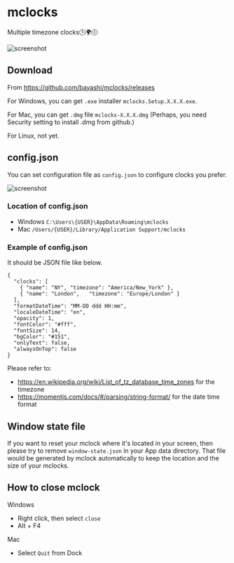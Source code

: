 # mclocks

Multiple timezone clocks🕒🌍🕕

![screenshot](https://raw.githubusercontent.com/bayashi/mclocks/main/screenshot/mclocks-screenshot-0.1.6.png)

## Download

From https://github.com/bayashi/mclocks/releases

For Windows, you can get `.exe` installer `mclocks.Setup.X.X.X.exe`.

For Mac, you can get `.dmg` file `mclocks-X.X.X.dmg` (Perhaps, you need Security setting to install .dmg from github.)

For Linux, not yet.

## config.json

You can set configuration file as `config.json` to configure clocks you prefer.

![screenshot](https://raw.githubusercontent.com/bayashi/mclocks/main/screenshot/mclocks-screenshot-0.1.8-custom.png)

### Location of config.json

* Windows `C:\Users\{USER}\AppData\Roaming\mclocks`
* Mac `/Users/{USER}/Library/Application Support/mclocks`

### Example of config.json

It should be JSON file like below.

    {
      "clocks": [
        { "name": "NY", "timezone": "America/New_York" },
        { "name": "London",   "timezone": "Europe/London" }
      ],
      "formatDateTime": "MM-DD ddd HH:mm",
      "localeDateTime": "en",
      "opacity": 1,
      "fontColor": "#fff",
      "fontSize": 14,
      "bgColor": "#151",
      "onlyText": false,
      "alwaysOnTop": false
    }

Please refer to:

* <https://en.wikipedia.org/wiki/List_of_tz_database_time_zones> for the timezone
* <https://momentjs.com/docs/#/parsing/string-format/> for the date time format

## Window state file

If you want to reset your mclock where it's located in your screen, then please try to remove `window-state.json` in your App data directory. That file would be generated by mclock automatically to keep the location and the size of your mclocks.

## How to close mclock

Windows

* Right click, then select `close`
* Alt + F4

Mac

* Select `Quit` from Dock
